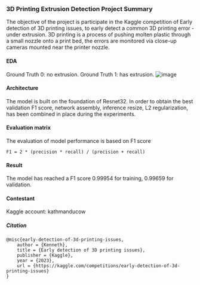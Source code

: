 ### 3D Printing Extrusion Detection Project Summary

The objective of the project is participate in the Kaggle competition of Early detection of 3D printing issues, to early detect a common 3D printing error - under extrusion.  3D printing is a process of pushing molten plastic through a small nozzle onto a print bed, the errors are monitored via close-up cameras mounted near the printer nozzle.

#### EDA
Ground Truth 0: no extrusion.  Ground Truth 1: has extrusion.
![image](https://user-images.githubusercontent.com/21034990/230674621-a1049444-0c6c-4d21-91e0-e2080c5aa3aa.png)

#### Architecture
The model is built on the foundation of Resnet32. In order to obtain the best validation F1 score, network assembly, inference resize, L2 regularization, has been combined in place during the experiments.

#### Evaluation matrix

The evaluation of model performance is based on F1 score 

```
F1 = 2 * (precision * recall) / (precision + recall)
```
#### Result

The model has reached a F1 score 0.99954 for training, 0.99659 for validation.

#### Contestant
Kaggle account: kathmanducow

##### Citation
```
@misc{early-detection-of-3d-printing-issues,
    author = {Kenneth},
    title = {Early detection of 3D printing issues},
    publisher = {Kaggle},
    year = {2023},
    url = {https://kaggle.com/competitions/early-detection-of-3d-printing-issues}
}
```
